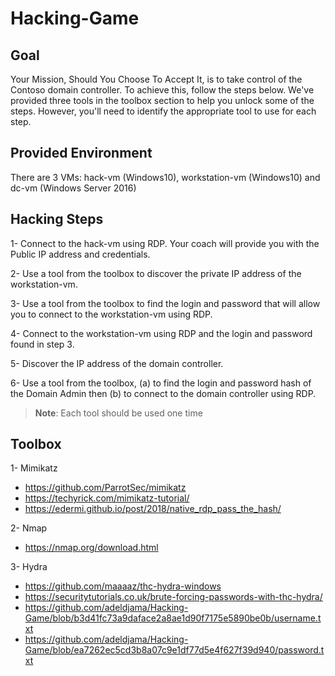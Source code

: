 # Hacking-Game

## Goal

Your Mission, Should You Choose To Accept It, is to take control of the Contoso domain controller. To achieve this, follow the steps below. We've provided three tools in the toolbox section to help you unlock some of the steps. However, you'll need to identify the appropriate tool to use for each step. 

## Provided Environment 

There are 3 VMs: hack-vm (Windows10), workstation-vm (Windows10) and dc-vm (Windows Server 2016) 


## Hacking Steps

1- Connect to the hack-vm using RDP. Your coach will provide you with the Public IP address and credentials.

2- Use a tool from the toolbox to discover the private IP address of the workstation-vm.

3- Use a tool from the toolbox to find the login and password that will allow you to connect to the workstation-vm using RDP.

4- Connect to the workstation-vm using RDP and the login and password found in step 3.

5- Discover the IP address of the domain controller.  

6- Use a tool from the toolbox, (a) to find the login and password hash of the Domain Admin then (b) to connect to the domain controller using RDP.


  >**Note**: Each tool should be used one time  

## Toolbox
1- Mimikatz 
- https://github.com/ParrotSec/mimikatz
- https://techyrick.com/mimikatz-tutorial/
- https://edermi.github.io/post/2018/native_rdp_pass_the_hash/

2- Nmap 
- https://nmap.org/download.html

3- Hydra 
- https://github.com/maaaaz/thc-hydra-windows
- https://securitytutorials.co.uk/brute-forcing-passwords-with-thc-hydra/
- https://github.com/adeldjama/Hacking-Game/blob/b3d41fc73a9daface2a8ae1d90f7175e5890be0b/username.txt
- https://github.com/adeldjama/Hacking-Game/blob/ea7262ec5cd3b8a07c9e1df77d5e4f627f39d940/password.txt

